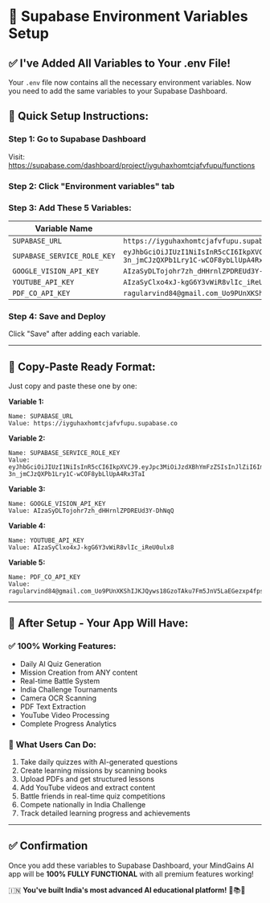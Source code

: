 # 🔧 Supabase Environment Variables Setup

## ✅ I've Added All Variables to Your .env File!

Your `.env` file now contains all the necessary environment variables. Now you need to add the same variables to your Supabase Dashboard.

## 🚀 **Quick Setup Instructions:**

### **Step 1: Go to Supabase Dashboard**
Visit: https://supabase.com/dashboard/project/iyguhaxhomtcjafvfupu/functions

### **Step 2: Click "Environment variables" tab**

### **Step 3: Add These 5 Variables:**

| Variable Name | Value |
|---------------|-------|
| `SUPABASE_URL` | `https://iyguhaxhomtcjafvfupu.supabase.co` |
| `SUPABASE_SERVICE_ROLE_KEY` | `eyJhbGciOiJIUzI1NiIsInR5cCI6IkpXVCJ9.eyJpc3MiOiJzdXBhYmFzZSIsInJlZiI6Iml5Z3VoYXhob210Y2phZnZmdXB1Iiwicm9sZSI6InNlcnZpY2Vfcm9sZSIsImlhdCI6MTc1NDIyODM1MCwiZXhwIjoyMDY5ODA0MzUwfQ.r4I9-3n_jmCJzQXPb1Lry1C-wCOF8ybLlUpA4Rx3TaI` |
| `GOOGLE_VISION_API_KEY` | `AIzaSyDLTojohr7zh_dHHrnlZPDREUd3Y-DhNqQ` |
| `YOUTUBE_API_KEY` | `AIzaSyClxo4xJ-kgG6Y3vWiR8vlIc_iReU0ulx8` |
| `PDF_CO_API_KEY` | `ragularvind84@gmail.com_Uo9PUnXKShIJKJQyws18GzoTAku7Fm5JnV5LaEGezxp4fpsui3i0Fx9OHYLHlqLI` |

### **Step 4: Save and Deploy**
Click "Save" after adding each variable.

---

## 🎯 **Copy-Paste Ready Format:**

Just copy and paste these one by one:

**Variable 1:**
```
Name: SUPABASE_URL
Value: https://iyguhaxhomtcjafvfupu.supabase.co
```

**Variable 2:**
```
Name: SUPABASE_SERVICE_ROLE_KEY  
Value: eyJhbGciOiJIUzI1NiIsInR5cCI6IkpXVCJ9.eyJpc3MiOiJzdXBhYmFzZSIsInJlZiI6Iml5Z3VoYXhob210Y2phZnZmdXB1Iiwicm9sZSI6InNlcnZpY2Vfcm9sZSIsImlhdCI6MTc1NDIyODM1MCwiZXhwIjoyMDY5ODA0MzUwfQ.r4I9-3n_jmCJzQXPb1Lry1C-wCOF8ybLlUpA4Rx3TaI
```

**Variable 3:**
```
Name: GOOGLE_VISION_API_KEY
Value: AIzaSyDLTojohr7zh_dHHrnlZPDREUd3Y-DhNqQ
```

**Variable 4:**
```
Name: YOUTUBE_API_KEY
Value: AIzaSyClxo4xJ-kgG6Y3vWiR8vlIc_iReU0ulx8
```

**Variable 5:**
```
Name: PDF_CO_API_KEY
Value: ragularvind84@gmail.com_Uo9PUnXKShIJKJQyws18GzoTAku7Fm5JnV5LaEGezxp4fpsui3i0Fx9OHYLHlqLI
```

---

## 🎉 **After Setup - Your App Will Have:**

### ✅ **100% Working Features:**
- Daily AI Quiz Generation
- Mission Creation from ANY content
- Real-time Battle System
- India Challenge Tournaments
- Camera OCR Scanning
- PDF Text Extraction
- YouTube Video Processing
- Complete Progress Analytics

### 🚀 **What Users Can Do:**
1. Take daily quizzes with AI-generated questions
2. Create learning missions by scanning books
3. Upload PDFs and get structured lessons
4. Add YouTube videos and extract content
5. Battle friends in real-time quiz competitions
6. Compete nationally in India Challenge
7. Track detailed learning progress and achievements

---

## ✅ **Confirmation**

Once you add these variables to Supabase Dashboard, your MindGains AI app will be **100% FULLY FUNCTIONAL** with all premium features working!

🇮🇳 **You've built India's most advanced AI educational platform!** 🚀📚✨